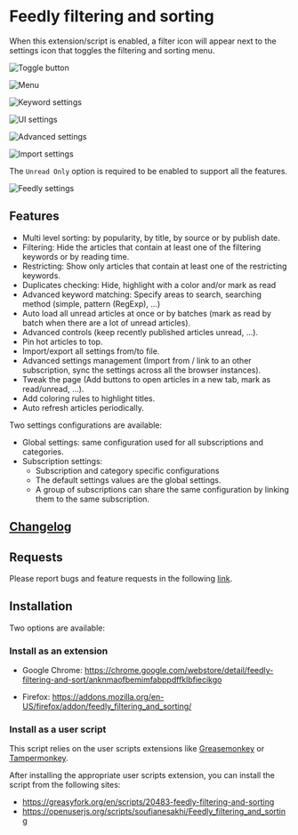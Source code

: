 # Feedly filtering and sorting

When this extension/script is enabled, a filter icon will appear next to the settings icon that toggles the filtering and sorting menu.

![Toggle button](https://raw.githubusercontent.com/soufianesakhi/feedly-filtering-and-sorting/master/screenshots/toggle%20button.PNG)

![Menu](https://raw.githubusercontent.com/soufianesakhi/feedly-filtering-and-sorting/master/screenshots/menu.PNG)

![Keyword settings](https://raw.githubusercontent.com/soufianesakhi/feedly-filtering-and-sorting/master/screenshots/keyword_controls.PNG)

![UI settings](https://raw.githubusercontent.com/soufianesakhi/feedly-filtering-and-sorting/master/screenshots/ui_controls.PNG)

![Advanced settings](https://raw.githubusercontent.com/soufianesakhi/feedly-filtering-and-sorting/master/screenshots/menu_advanced.PNG)

![Import settings](https://raw.githubusercontent.com/soufianesakhi/feedly-filtering-and-sorting/master/screenshots/settings_controls.PNG)

The `Unread Only` option is required to be enabled to support all the features.

![Feedly settings](https://raw.githubusercontent.com/soufianesakhi/feedly-filtering-and-sorting/master/screenshots/feedly_settings.PNG)

## Features

- Multi level sorting: by popularity, by title, by source or by publish date.
- Filtering: Hide the articles that contain at least one of the filtering keywords or by reading time.
- Restricting: Show only articles that contain at least one of the restricting keywords.
- Duplicates checking: Hide, highlight with a color and/or mark as read
- Advanced keyword matching: Specify areas to search, searching method (simple, pattern (RegExp), ...)
- Auto load all unread articles at once or by batches (mark as read by batch when there are a lot of unread articles).
- Advanced controls (keep recently published articles unread, ...).
- Pin hot articles to top.
- Import/export all settings from/to file.
- Advanced settings management (Import from / link to an other subscription, sync the settings across all the browser instances).
- Tweak the page (Add buttons to open articles in a new tab, mark as read/unread, ...).
- Add coloring rules to highlight titles.
- Auto refresh articles periodically.

Two settings configurations are available:

- Global settings: same configuration used for all subscriptions and categories.
- Subscription settings:
  - Subscription and category specific configurations
  - The default settings values are the global settings.
  - A group of subscriptions can share the same configuration by linking them to the same subscription.

## [Changelog](https://github.com/soufianesakhi/feedly-filtering-and-sorting/releases)

## Requests

Please report bugs and feature requests in the following [link](https://github.com/soufianesakhi/feedly-filtering-and-sorting/issues).

## Installation

Two options are available:

### Install as an extension

- Google Chrome: https://chrome.google.com/webstore/detail/feedly-filtering-and-sort/anknmaofbemimfabppdffklbfiecikgo

- Firefox: https://addons.mozilla.org/en-US/firefox/addon/feedly_filtering_and_sorting/

### Install as a user script

This script relies on the user scripts extensions like [Greasemonkey](https://addons.mozilla.org/en-US/firefox/addon/greasemonkey/) or [Tampermonkey](https://chrome.google.com/webstore/detail/tampermonkey/dhdgffkkebhmkfjojejmpbldmpobfkfo?hl=en).

After installing the appropriate user scripts extension, you can install the script from the following sites:

- https://greasyfork.org/en/scripts/20483-feedly-filtering-and-sorting
- https://openuserjs.org/scripts/soufianesakhi/Feedly_filtering_and_sorting

